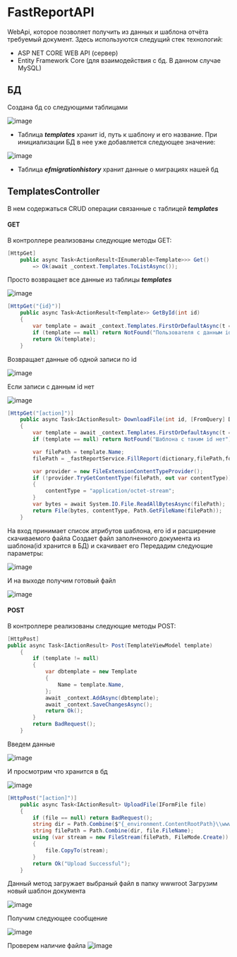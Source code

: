 # FastReportAPI
WebApi, которое позволяет получить из данных и шаблона отчёта требуемый документ.
Здесь используются следущий стек технологий:
- ASP NET CORE WEB API (сервер)
- Entity Framework Core (для взаимодействия с бд. В данном случае MySQL)
## БД
Создана бд со следующими таблицами

![image](https://user-images.githubusercontent.com/94749778/163531465-22647a0f-99d6-4a99-9465-114bf337537f.png)

- Таблица ***templates*** хранит id, путь к шаблону и его название. При инициализации БД в нее уже добавляется следующее значение:

![image](https://user-images.githubusercontent.com/94749778/163812931-0b96f83d-5e58-4623-802e-6ef5ea72bb02.png)

- Таблица ***efmigrationhistory*** хранит данные о миграциях нашей бд
## TemplatesController
В нем содержаться CRUD операции связанные с таблицей ***templates***
#### GET
В контроллере реализованы следующие методы GET:
```cs
[HttpGet]
    public async Task<ActionResult<IEnumerable<Template>>> Get()
        => Ok(await _context.Templates.ToListAsync());
```
Просто возвращает все данные из таблицы ***templates***

![image](https://user-images.githubusercontent.com/94749778/163813009-0e9f77ef-47a0-4ef8-af09-6698270d8a37.png)

```cs
[HttpGet("{id}")]
    public async Task<ActionResult<Template>> GetById(int id)
    {
        var template = await _context.Templates.FirstOrDefaultAsync(t => t.Id == id);
        if (template == null) return NotFound("Пользователя с данным id нет");
        return Ok(template);
    }
```
Возвращает данные об одной записи по id

![image](https://user-images.githubusercontent.com/94749778/163813027-6d44d6ec-a916-4a01-a27d-7102bda2bc57.png)

Если записи с данным id нет

![image](https://user-images.githubusercontent.com/94749778/163533083-b2f4f1a0-6046-4e02-87b7-2e3399ccbe22.png)

```cs
[HttpGet("[action]")]
    public async Task<IActionResult> DownloadFile(int id, [FromQuery] Dictionary<string, string> dictionary, string format)
    {
        var template = await _context.Templates.FirstOrDefaultAsync(t => t.Id == id);
        if (template == null) return NotFound("Шаблона с таким id нет");

        var filePath = template.Name;
        filePath = _fastReportService.FillReport(dictionary,filePath,format);

        var provider = new FileExtensionContentTypeProvider();
        if (!provider.TryGetContentType(filePath, out var contentType))
        {
            contentType = "application/octet-stream";
        }
        var bytes = await System.IO.File.ReadAllBytesAsync(filePath);
        return File(bytes, contentType, Path.GetFileName(filePath));
    }
```
На вход принимает список атрибутов шаблона, его id и расширение скачиваемого файла
Создает файл заполненного документа из шаблона(id хранится в БД) и скачивает его
Передадим следующие параметры:

![image](https://user-images.githubusercontent.com/94749778/163782376-8a05fa17-0303-4ecc-a0f9-1ee68b5696eb.png)

И на выходе получим готовый файл

![image](https://user-images.githubusercontent.com/94749778/163782623-0df6b726-fd44-42bb-a4b0-9eaa14c90b70.png)
#### POST
В контроллере реализованы следующие методы POST:
```cs
[HttpPost]
public async Task<IActionResult> Post(TemplateViewModel template)
    {
        if (template != null)
        {
            var dbtemplate = new Template
            {
                Name = template.Name,
            };
            await _context.AddAsync(dbtemplate);
            await _context.SaveChangesAsync();
            return Ok();
        }
        return BadRequest();
    }
```
Введем данные

![image](https://user-images.githubusercontent.com/94749778/163813492-4dc5c5d9-e1b4-4e9b-abb1-962175f4a6d9.png)

И просмотрим что хранится в бд

![image](https://user-images.githubusercontent.com/94749778/163813652-72057207-1c63-4886-96e0-32b3ea73e0c4.png)

```cs
[HttpPost("[action]")]
    public async Task<IActionResult> UploadFile(IFormFile file)
    {
        if (file == null) return BadRequest();
        string dir = Path.Combine($"{_environment.ContentRootPath}\\wwwroot\\Templates");
        string filePath = Path.Combine(dir, file.FileName);
        using (var stream = new FileStream(filePath, FileMode.Create))
        {
            file.CopyTo(stream);
        }
        return Ok("Upload Successful");
    }
```

Данный метод загружает выбраный файл в папку wwwroot
Загрузим новый шаблон документа

![image](https://user-images.githubusercontent.com/94749778/163813903-4a189f90-516f-4b82-a4f1-0ff2d5986e62.png)

Получим следующее сообщение 

![image](https://user-images.githubusercontent.com/94749778/163813981-2a3a282d-5c51-4b7b-9a0b-c6153ce94c73.png)

Проверем наличие файла
![image](https://user-images.githubusercontent.com/94749778/163814370-a4813264-da88-4720-9485-cd277a9547bd.png)



